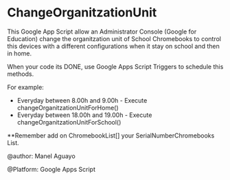 # ChangeOrganitzationUnit
This Google App Script allow an Administrator Console (Google for Education) change the organitzation unit of School Chromebooks to control this devices with a different configurations when it stay on school and then in home. 

When your code its DONE, use Google Apps Script Triggers to schedule this methods.

For example:
- Everyday between 8.00h and 9.00h - Execute changeOrganitzationUnitForHome()
- Everyday between 18.00h and 19.00h - Execute changeOrganitzationUnitForSchool()

**Remember add on ChromebookList[] your SerialNumberChromebooks List.

@author: Manel Aguayo

@Platform: Google Apps Script
